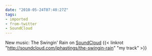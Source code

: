 ```yaml
---
date: "2010-05-24T07:40:27Z"
tags:
- imported
- from-twitter
- SoundCloud
---
```

New music: The Swingin' Rain on [SoundCloud](/tags/SoundCloud) {{< linkrot "http://soundcloud.com/jphastings/the-swingin-rain" "my track" >}}
